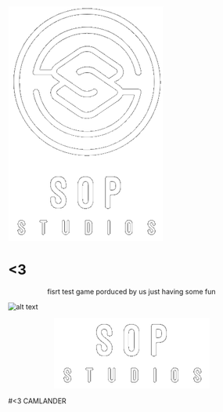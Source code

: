 
![alt text](https://github.com/Scout-lander/Fang/blob/main/Assets/Art/bg-things/Logs%20things/Sop.png?raw=true)

# <3
<p align="center">
fisrt test game porduced by us just having some fun
</p>























![alt text](https://github.com/Scout-lander/Fang/blob/main/Assets/Art/bg-things/Logs%20things/Sop_Icon.png?raw=true)
<p align="center">
  <img src="https://github.com/Scout-lander/Fang/blob/main/Assets/Art/BG/Logs%20things/sop-1.png?raw=true" alt="Straight Outa Palmy"/>
</p>

#<3 CAMLANDER
